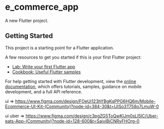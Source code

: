 # e_commerce_app

A new Flutter project.

## Getting Started

This project is a starting point for a Flutter application.

A few resources to get you started if this is your first Flutter project:

- [Lab: Write your first Flutter app](https://docs.flutter.dev/get-started/codelab)
- [Cookbook: Useful Flutter samples](https://docs.flutter.dev/cookbook)

For help getting started with Flutter development, view the
[online documentation](https://docs.flutter.dev/), which offers tutorials,
samples, guidance on mobile development, and a full API reference.

ui =>
    https://www.figma.com/design/FOeUj123hYBgKqPPG6HQ6m/Mobile-Ecommerce-UI-Kit-(Community)?node-id=384-30&t=lJISo3T758o7LmuW-0

    
ui uber => 
    https://www.figma.com/design/c3pgZG5ToQwKlJm0sLl5lC/Uber-eats-App-(Community)?node-id=128-600&t=SaiviBjCNRyFHOrg-0